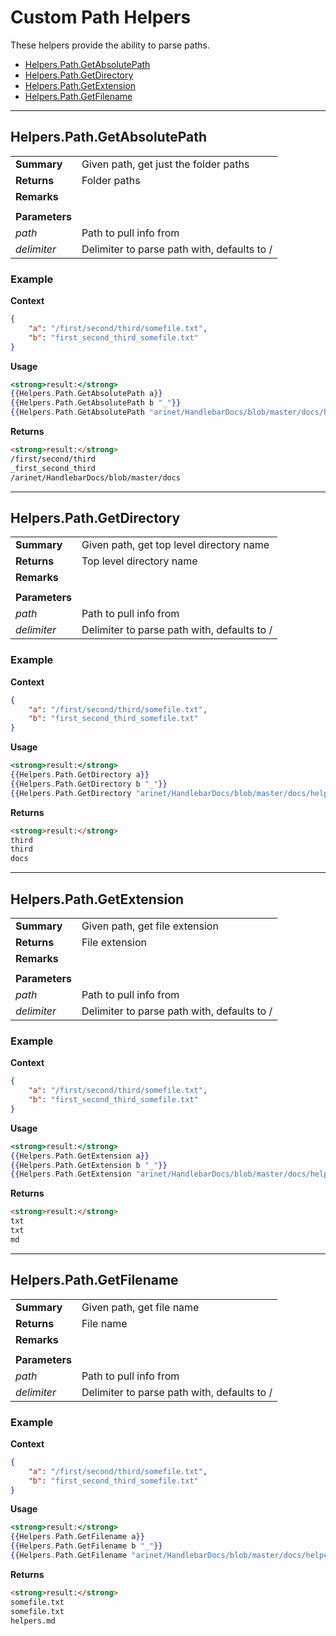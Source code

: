 # Custom Path Helpers
These helpers provide the ability to parse paths.

* [Helpers.Path.GetAbsolutePath](#helperspathgetabsolutepath)
* [Helpers.Path.GetDirectory](#helperspathgetdirectory)
* [Helpers.Path.GetExtension](#helperspathgetextension)
* [Helpers.Path.GetFilename](#helperspathgetfilename)

---
## Helpers.Path.GetAbsolutePath
|||
|-|-|
|**Summary**|Given path, get just the folder paths|
|**Returns**|Folder paths|
|**Remarks**||
|||
|**Parameters**||
|_path_|Path to pull info from|
|_delimiter_|Delimiter to parse path with, defaults to /|

### Example
**Context**
``` json
{
    "a": "/first/second/third/somefile.txt",
    "b": "first_second_third_somefile.txt"
}
```
**Usage**
``` handlebars
<strong>result:</strong>
{{Helpers.Path.GetAbsolutePath a}}
{{Helpers.Path.GetAbsolutePath b "_"}}
{{Helpers.Path.GetAbsolutePath "arinet/HandlebarDocs/blob/master/docs/helpers.md"}}
```
**Returns**
``` html
<strong>result:</strong>
/first/second/third
_first_second_third
/arinet/HandlebarDocs/blob/master/docs
```

---
## Helpers.Path.GetDirectory
|||
|-|-|
|**Summary**|Given path, get top level directory name|
|**Returns**|Top level directory name|
|**Remarks**||
|||
|**Parameters**||
|_path_|Path to pull info from|
|_delimiter_|Delimiter to parse path with, defaults to /|

### Example
**Context**
``` json
{
    "a": "/first/second/third/somefile.txt",
    "b": "first_second_third_somefile.txt"
}
```
**Usage**
``` handlebars
<strong>result:</strong>
{{Helpers.Path.GetDirectory a}}
{{Helpers.Path.GetDirectory b "_"}}
{{Helpers.Path.GetDirectory "arinet/HandlebarDocs/blob/master/docs/helpers.md"}}
```
**Returns**
``` html
<strong>result:</strong>
third
third
docs
```

---
## Helpers.Path.GetExtension
|||
|-|-|
|**Summary**|Given path, get file extension|
|**Returns**|File extension|
|**Remarks**||
|||
|**Parameters**||
|_path_|Path to pull info from|
|_delimiter_|Delimiter to parse path with, defaults to /|

### Example
**Context**
``` json
{
    "a": "/first/second/third/somefile.txt",
    "b": "first_second_third_somefile.txt"
}
```
**Usage**
``` handlebars
<strong>result:</strong>
{{Helpers.Path.GetExtension a}}
{{Helpers.Path.GetExtension b "_"}}
{{Helpers.Path.GetExtension "arinet/HandlebarDocs/blob/master/docs/helpers.md"}}
```
**Returns**
``` html
<strong>result:</strong>
txt
txt
md
```

---
## Helpers.Path.GetFilename
|||
|-|-|
|**Summary**|Given path, get file name|
|**Returns**|File name|
|**Remarks**||
|||
|**Parameters**||
|_path_|Path to pull info from|
|_delimiter_|Delimiter to parse path with, defaults to /|

### Example
**Context**
``` json
{
    "a": "/first/second/third/somefile.txt",
    "b": "first_second_third_somefile.txt"
}
```
**Usage**
``` handlebars
<strong>result:</strong>
{{Helpers.Path.GetFilename a}}
{{Helpers.Path.GetFilename b "_"}}
{{Helpers.Path.GetFilename "arinet/HandlebarDocs/blob/master/docs/helpers.md"}}
```
**Returns**
``` html
<strong>result:</strong>
somefile.txt
somefile.txt
helpers.md
```